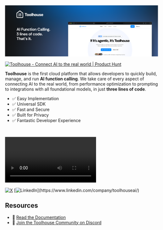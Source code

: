 ![Banner](assets/Banner.png)

<a href="https://www.producthunt.com/posts/toolhouse?embed=true&utm_source=badge-top-post-badge&utm_medium=badge&utm_souce=badge-toolhouse" target="_blank"><img src="https://api.producthunt.com/widgets/embed-image/v1/top-post-badge.svg?post_id=628594&theme=light&period=daily" alt="Toolhouse - Connect&#0032;AI&#0032;to&#0032;the&#0032;real&#0032;world | Product Hunt" style="width: 250px; height: 54px;" width="250" height="54" /></a>

**Toolhouse** is the first cloud platform that allows developers to quickly build, manage, and run **AI function calling**. We take care of every aspect of connecting AI to the real world, from performance optimization to prompting to integrations with all foundational models, in just **three lines of code**.

- ✅ Easy Implementation
- ✅ Universal SDK
- ✅ Fast and Secure
- ✅ Built for Privacy
- ✅ Fantastic Developer Experience

<br>

<video controls src="assets/Toolhouse Intro.mp4" title="Title"></video>

[![X](https://img.shields.io/badge/X-@toolhouseai-%23000000.svg?style=for-the-badge&logo=X&logoColor=white)](https://twitter.com/toolhouseai) [![LinkedIn](https://img.shields.io/badge/linkedin-toolhouseai-%230077B5.svg?&style=for-the-badge&logo=linkedin&logoColor=white")](https://www.linkedin.com/company/toolhouseai/)

## Resources

 - 📑 [Read the Documentation](https://docs.toolhouse.ai)
 - 🌱 [Join the Toolhouse Community on Discord](https://discord.gg/jWDzFNXWS4)
